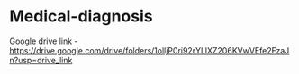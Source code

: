 # Medical-diagnosis

Google drive link - https://drive.google.com/drive/folders/1olljP0ri92rYLlXZ206KVwVEfe2FzaJn?usp=drive_link
